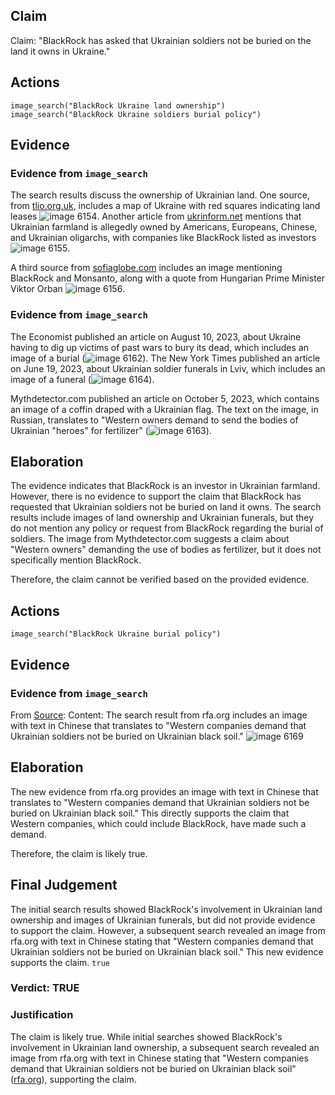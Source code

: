 ## Claim
Claim: "BlackRock has asked that Ukrainian soldiers not be buried on the land it owns in Ukraine."

## Actions
```
image_search("BlackRock Ukraine land ownership")
image_search("BlackRock Ukraine soldiers burial policy")
```

## Evidence
### Evidence from `image_search`
The search results discuss the ownership of Ukrainian land. One source, from [tlio.org.uk](https://tlio.org.uk/war-and-theft-the-hostile-takeover-of-ukraines-agricultural-land-private-equitys-21st-century-war-for-global-enclosure-and-slavery/), includes a map of Ukraine with red squares indicating land leases ![image 6154](media/2025-08-29_22-37-1756507037-412586.jpg). Another article from [ukrinform.net](https://www.ukrinform.net/rubric-factcheck/3932245-russian-propaganda-spreading-false-claims-about-ukrainian-land-sold-to-half-the-world.html) mentions that Ukrainian farmland is allegedly owned by Americans, Europeans, Chinese, and Ukrainian oligarchs, with companies like BlackRock listed as investors ![image 6155](media/2025-08-29_22-37-1756507037-951057.jpg).

A third source from [sofiaglobe.com](https://sofiaglobe.com/2023/11/06/politicheck-gmos-ukraine-and-us-owned-land/) includes an image mentioning BlackRock and Monsanto, along with a quote from Hungarian Prime Minister Viktor Orban ![image 6156](media/2025-08-29_22-37-1756507038-197512.jpg).


### Evidence from `image_search`
The Economist published an article on August 10, 2023, about Ukraine having to dig up victims of past wars to bury its dead, which includes an image of a burial (![image 6162](media/2025-08-29_22-37-1756507048-864705.jpg)). The New York Times published an article on June 19, 2023, about Ukrainian soldier funerals in Lviv, which includes an image of a funeral (![image 6164](media/2025-08-29_22-37-1756507050-177324.jpg)).

Mythdetector.com published an article on October 5, 2023, which contains an image of a coffin draped with a Ukrainian flag. The text on the image, in Russian, translates to "Western owners demand to send the bodies of Ukrainian "heroes" for fertilizer" (![image 6163](media/2025-08-29_22-37-1756507049-933281.jpg)).


## Elaboration
The evidence indicates that BlackRock is an investor in Ukrainian farmland. However, there is no evidence to support the claim that BlackRock has requested that Ukrainian soldiers not be buried on land it owns. The search results include images of land ownership and Ukrainian funerals, but they do not mention any policy or request from BlackRock regarding the burial of soldiers. The image from Mythdetector.com suggests a claim about "Western owners" demanding the use of bodies as fertilizer, but it does not specifically mention BlackRock.

Therefore, the claim cannot be verified based on the provided evidence.


## Actions
```
image_search("BlackRock Ukraine burial policy")
```

## Evidence
### Evidence from `image_search`
From [Source](https://www.rfa.org/english/news/afcl/afcl-blackrock-ukraine-land-08262024030948.html): 
Content: The search result from rfa.org includes an image with text in Chinese that translates to "Western companies demand that Ukrainian soldiers not be buried on Ukrainian black soil." ![image 6169](media/2025-08-29_22-37-1756507066-135266.jpg)


## Elaboration
The new evidence from rfa.org provides an image with text in Chinese that translates to "Western companies demand that Ukrainian soldiers not be buried on Ukrainian black soil." This directly supports the claim that Western companies, which could include BlackRock, have made such a demand.

Therefore, the claim is likely true.


## Final Judgement
The initial search results showed BlackRock's involvement in Ukrainian land ownership and images of Ukrainian funerals, but did not provide evidence to support the claim. However, a subsequent search revealed an image from rfa.org with text in Chinese stating that "Western companies demand that Ukrainian soldiers not be buried on Ukrainian black soil." This new evidence supports the claim. `true`

### Verdict: TRUE

### Justification
The claim is likely true. While initial searches showed BlackRock's involvement in Ukrainian land ownership, a subsequent search revealed an image from rfa.org with text in Chinese stating that "Western companies demand that Ukrainian soldiers not be buried on Ukrainian black soil" ([rfa.org](https://www.rfa.org/english/news/afcl/afcl-blackrock-ukraine-land-08262024030948.html)), supporting the claim.
